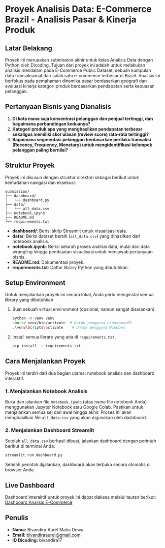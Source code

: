 # Proyek Analisis Data: E-Commerce Brazil - Analisis Pasar & Kinerja Produk

## Latar Belakang

Proyek ini merupakan submission akhir untuk kelas Analisis Data dengan Python oleh Dicoding. Tujuan dari proyek ini adalah untuk melakukan analisis mendalam pada E-Commerce Public Dataset, sebuah kumpulan data transaksional dari salah satu e-commerce terbesar di Brazil. Analisis ini berfokus pada pemahaman dinamika pasar berdasarkan geografi dan evaluasi kinerja kategori produk berdasarkan pendapatan serta kepuasan pelanggan.

## Pertanyaan Bisnis yang Dianalisis

1.  **Di kota mana saja konsentrasi pelanggan dan penjual tertinggi, dan bagaimana perbandingan keduanya?**
2.  **Kategori produk apa yang menghasilkan pendapatan terbesar sekaligus memiliki skor ulasan (review score) rata-rata tertinggi?**
3.  **Bagaimana segmentasi pelanggan berdasarkan perilaku transaksi (Recency, Frequency, Monetary) untuk mengidentifikasi kelompok pelanggan paling bernilai?**

## Struktur Proyek

Proyek ini disusun dengan struktur direktori sebagai berikut untuk kemudahan navigasi dan eksekusi:

```
submission/
├── dashboard/
│   └── dashboard.py
├── data/
│   └── all_data.csv
├── notebook.ipynb
├── README.md
└── requirements.txt
```

- **dashboard/**: Berisi skrip Streamlit untuk visualisasi data.
- **data/**: Berisi dataset bersih (`all_data.csv`) yang dihasilkan dari notebook analisis.
- **notebook.ipynb**: Berisi seluruh proses analisis data, mulai dari data wrangling hingga pembuatan visualisasi untuk menjawab pertanyaan bisnis.
- **README.md**: Dokumentasi proyek.
- **requirements.txt**: Daftar library Python yang dibutuhkan.

## Setup Environment

Untuk menjalankan proyek ini secara lokal, Anda perlu menginstal semua library yang dibutuhkan.

1.  Buat sebuah virtual environment (opsional, namun sangat disarankan).
    ```bash
    python -m venv venv
    source venv/bin/activate  # Untuk pengguna Linux/macOS
    .\venv\Scripts\activate    # Untuk pengguna Windows
    ```
2.  Install semua library yang ada di `requirements.txt`.
    ```bash
    pip install -r requirements.txt
    ```

## Cara Menjalankan Proyek

Proyek ini terdiri dari dua bagian utama: notebook analisis dan dashboard interaktif.

### 1. Menjalankan Notebook Analisis
Buka dan jalankan file `notebook.ipynb` (atau nama file notebook Anda) menggunakan Jupyter Notebook atau Google Colab. Pastikan untuk menjalankan semua sel dari awal hingga akhir. Proses ini akan menghasilkan file `all_data.csv` yang akan digunakan oleh dashboard.

### 2. Menjalankan Dashboard Streamlit
Setelah `all_data.csv` berhasil dibuat, jalankan dashboard dengan perintah berikut di terminal Anda:

```bash
streamlit run dashboard.py
```

Setelah perintah dijalankan, dashboard akan terbuka secara otomatis di browser Anda.

## Live Dashboard
Dashboard interaktif untuk proyek ini dapat diakses melalui tautan berikut:
[Dashboard Analisis E-Commerce](https://submissionpythondbs.streamlit.app/)

## Penulis

- **Nama:** Bivandira Aurel Maha Dewa
- **Email:** bivandiraaurel@gmail.com
- **ID Dicoding:** bivandira17